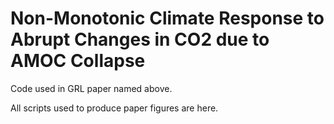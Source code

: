 # Non-Monotonic Climate Response to Abrupt Changes in CO2 due to AMOC Collapse
Code used in GRL paper named above.

All scripts used to produce paper figures are here. 
